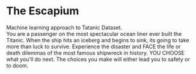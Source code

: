 # The Escapium
 Machine learning approach to Tatanic Dataset.
 <br>
You are a passenger on the most spectacular ocean liner ever built the Titanic. When the ship hits an iceberg and begins to sink, its going to take more than luck to survive. Experience the disaster and FACE the life or death dilemmas of the most famous shipwreck in history. YOU CHOOSE what you'll do next. The choices you make will either lead you to safety or to doom.



